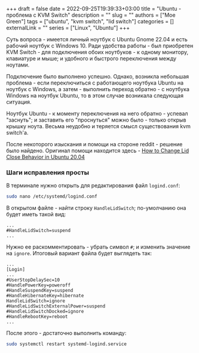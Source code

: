 +++ 
draft = false
date = 2022-09-25T19:39:33+03:00
title = "Ubuntu - проблема с KVM Switch"
description = ""
slug = ""
authors = ["Moe Green"]
tags = ["ubuntu", "kvm switch", "lid switch"]
categories = []
externalLink = ""
series = ["Linux", "Ubuntu"]
+++

Суть вопроса - имеется личный ноутбук с Ubuntu Gnome 22.04 и есть рабочий ноутбук с Windows 10. Ради удобства работы - был приобретен KVM Switch - для подключения обоих ноутбуков - к одному монитору, клавиатуре и мыше; и удобного и быстрого переключения между ноутами.

Подключение было выполнено успешно. Однако, возникла небольшая проблема - если переключиться с работающего ноутбука Ubuntu на ноутбук с Windows, а затем - выполнить переход обратно - с ноутбука Windows на ноутбук Ubuntu, то в этом случае возникала следующая ситуация.

Ноутбук Ubuntu - к моменту переключения на него обратно - успевал "заснуть"; и заставить его "проснуться" можно было - только открыв крышку ноута. Весьма неудобно и теряется смысл существования kvm switch'а.

После некоторого изыскания и помощи на стороне reddit - решение было найдено. Оригинал помощи находится здесь - [How to Change Lid Close Behavior in Ubuntu 20.04](https://ubuntuhandbook.org/index.php/2020/05/lid-close-behavior-ubuntu-20-04/)
<!-- more -->

### Шаги исправления просты

В терминале нужно открыть для редактирования файл `logind.conf`:

```bash
sudo nano /etc/systemd/logind.conf
```

В открытом файле - найти строку `HandleLidSwitch`; по-умолчанию она будет иметь такой вид:

```text
...
#HandleLidSwitch=suspend
...
```

Нужно ее раскомментировать - убрать символ `#`; и изменить значение на `ignore`. Итоговый вариант файла будет выглядеть так:

```text
...
[Login]
...
#UserStopDelaySec=10
#HandlePowerKey=poweroff
#HandleSuspendKey=suspend
#HandleHibernateKey=hibernate
HandleLidSwitch=ignore
#HandleLidSwitchExternalPower=suspend
#HandleLidSwitchDocked=ignore
#HandleRebootKey=reboot
...
```

После этого - достаточно выполнить команду:

```bash
sudo systemctl restart systemd-logind.service
```